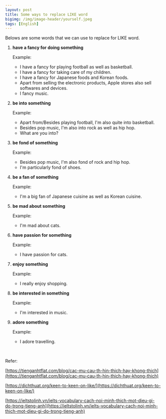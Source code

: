 ```yaml
---
layout: post
title: Some ways to replace LIKE word
bigimg: /img/image-header/yourself.jpeg
tags: [English]
---
```



Belows are some words that we can use to replace for LIKE word.
1. **have a fancy for doing something**

    Example:
    - I have a fancy for playing football as well as basketball.
    - I have a fancy for taking care of my children.
    - I have a fancy for Japanese foods and Korean foods.
    - Apart from selling the electronic products, Apple stores also sell softwares and devices.
    - I fancy music.

2. **be into something**

    Example:
    - Apart from/Besides playing football, I'm also quite into basketball.
    - Besides pop music, I'm also into rock as well as hip hop.
    - What are you into?

3. **be fond of something**

    Example:
    - Besides pop music, I'm also fond of rock and hip hop.
    - I'm particularly fond of shoes.

4. **be a fan of something**

    Example:
    - I'm a big fan of Japanese cuisine as well as Korean cuisine.

5. **be mad about something**

    Example:
    - I'm mad about cats.

6. **have passion for something**

    Example:
    - I have passion for cats.

7. **enjoy something**

    Example:
    - I really enjoy shopping.

8. **be interested in something**

    Example:
    - I'm interested in music.

8. **adore something**

    Example:
    - I adore travelling.

<br>

Refer:

[https://tienganhtflat.com/blog/cac-mu-cau-th-hin-thich-hay-khong-thich](https://tienganhtflat.com/blog/cac-mu-cau-th-hin-thich-hay-khong-thich)

[https://dichthuat.org/keen-to-keen-on-like/](https://dichthuat.org/keen-to-keen-on-like/)

[https://ieltstolinh.vn/ielts-vocabulary-cach-noi-minh-thich-mot-dieu-gi-do-trong-tieng-anh](https://ieltstolinh.vn/ielts-vocabulary-cach-noi-minh-thich-mot-dieu-gi-do-trong-tieng-anh)